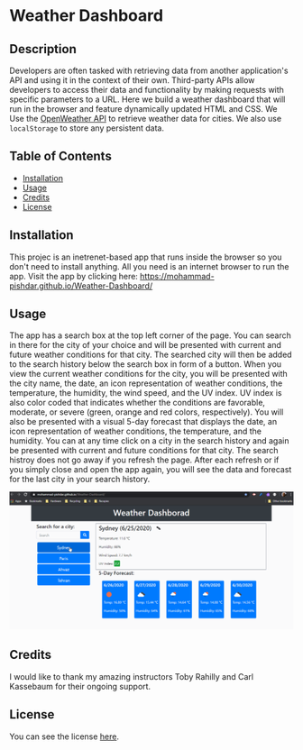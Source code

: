 # Weather Dashboard 

## Description 
Developers are often tasked with retrieving data from another application's API and using it in the context of their own. Third-party APIs allow developers to access their data and functionality by making requests with specific parameters to a URL. Here we build a weather dashboard that will run in the browser and feature dynamically updated HTML and CSS. We Use the [OpenWeather API](https://openweathermap.org/api) to retrieve weather data for cities. We also use `localStorage` to store any persistent data.

## Table of Contents 

* [Installation](#installation)
* [Usage](#usage)
* [Credits](#credits)
* [License](#license)


## Installation

This projec is an inetrenet-based app that runs inside the browser so you don't need to install anything. All you need is an internet browser to run the app. Visit the app by clicking here: https://mohammad-pishdar.github.io/Weather-Dashboard/


## Usage 

The app has a search box at the top left corner of the page. You can search in there for the city of your choice and will be presented with current and future weather conditions for that city. The searched city will then be added to the search history below the search box in form of a button. When you view the current weather conditions for the city, you will be presented with the city name, the date, an icon representation of weather conditions, the temperature, the humidity, the wind speed, and the UV index. UV index is also color coded that indicates whether the conditions are favorable, moderate, or severe (green, orange and red colors, respectively). You will also be presented with a visual 5-day forecast that displays the date, an icon representation of weather conditions, the temperature, and the humidity. You can at any time click on a city in the search history and again  be presented with current and future conditions for that city. The search histroy does not go away if you refresh the page. After each refresh or if you simply close and open the app again, you will see the data and forecast for the last city in your search history.   

![animated gif to show how weather dashboard works](https://github.com/Mohammad-Pishdar/Weather-Dashboard/blob/master/record.gif)


## Credits

I would like to thank my amazing instructors Toby Rahilly and Carl Kassebaum for their ongoing support.

## License

You can see the license [here](https://github.com/Mohammad-Pishdar/Weather-Dashboard/blob/master/LICENSE).






